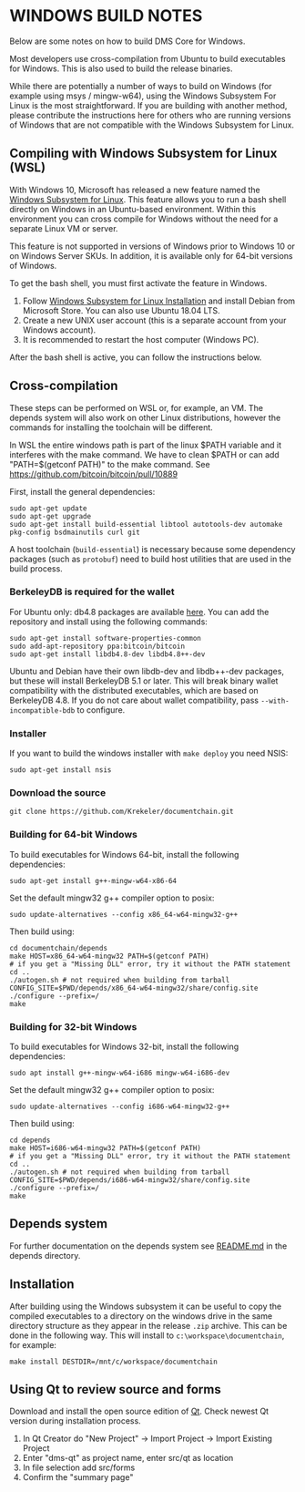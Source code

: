 WINDOWS BUILD NOTES
====================

Below are some notes on how to build DMS Core for Windows.

Most developers use cross-compilation from Ubuntu to build executables for
Windows. This is also used to build the release binaries.

While there are potentially a number of ways to build on Windows (for example using msys / mingw-w64),
using the Windows Subsystem For Linux is the most straightforward. If you are building with
another method, please contribute the instructions here for others who are running versions
of Windows that are not compatible with the Windows Subsystem for Linux.

Compiling with Windows Subsystem for Linux (WSL)
-------------------------------------------

With Windows 10, Microsoft has released a new feature named the [Windows
Subsystem for Linux](https://msdn.microsoft.com/commandline/wsl/about). This
feature allows you to run a bash shell directly on Windows in an Ubuntu-based
environment. Within this environment you can cross compile for Windows without
the need for a separate Linux VM or server.

This feature is not supported in versions of Windows prior to Windows 10 or on
Windows Server SKUs. In addition, it is available only for 64-bit versions of
Windows.

To get the bash shell, you must first activate the feature in Windows.

1. Follow [Windows Subsystem for Linux Installation](https://docs.microsoft.com/en-us/windows/wsl/install-win10)
   and install Debian from Microsoft Store.
   You can also use Ubuntu 18.04 LTS.
1. Create a new UNIX user account (this is a separate account from your Windows account).
1. It is recommended to restart the host computer (Windows PC).

After the bash shell is active, you can follow the instructions below.

Cross-compilation
-------------------

These steps can be performed on WSL or, for example, an VM. The depends system
will also work on other Linux distributions, however the commands for
installing the toolchain will be different.

In WSL the entire windows path is part of the linux $PATH variable and it interferes with the
make command. We have to clean $PATH or can add "PATH=$(getconf PATH)" to the make command.
See https://github.com/bitcoin/bitcoin/pull/10889

First, install the general dependencies:

    sudo apt-get update
    sudo apt-get upgrade
    sudo apt-get install build-essential libtool autotools-dev automake pkg-config bsdmainutils curl git

A host toolchain (`build-essential`) is necessary because some dependency
packages (such as `protobuf`) need to build host utilities that are used in the
build process.

### BerkeleyDB is required for the wallet

For Ubuntu only: db4.8 packages are available [here](https://launchpad.net/~bitcoin/+archive/bitcoin).
You can add the repository and install using the following commands:

    sudo apt-get install software-properties-common
    sudo add-apt-repository ppa:bitcoin/bitcoin
    sudo apt-get install libdb4.8-dev libdb4.8++-dev

Ubuntu and Debian have their own libdb-dev and libdb++-dev packages, but these will install
BerkeleyDB 5.1 or later. This will break binary wallet compatibility with the distributed executables, which
are based on BerkeleyDB 4.8. If you do not care about wallet compatibility,
pass `--with-incompatible-bdb` to configure.

### Installer

If you want to build the windows installer with `make deploy` you need NSIS:

    sudo apt-get install nsis

### Download the source

    git clone https://github.com/Krekeler/documentchain.git

### Building for 64-bit Windows

To build executables for Windows 64-bit, install the following dependencies:

    sudo apt-get install g++-mingw-w64-x86-64

Set the default mingw32 g++ compiler option to posix:

    sudo update-alternatives --config x86_64-w64-mingw32-g++
	
Then build using:

    cd documentchain/depends
    make HOST=x86_64-w64-mingw32 PATH=$(getconf PATH)
    # if you get a "Missing DLL" error, try it without the PATH statement
    cd ..
    ./autogen.sh # not required when building from tarball
    CONFIG_SITE=$PWD/depends/x86_64-w64-mingw32/share/config.site ./configure --prefix=/
    make

### Building for 32-bit Windows

To build executables for Windows 32-bit, install the following dependencies:

    sudo apt install g++-mingw-w64-i686 mingw-w64-i686-dev
	
Set the default mingw32 g++ compiler option to posix:

    sudo update-alternatives --config i686-w64-mingw32-g++

Then build using:

    cd depends
    make HOST=i686-w64-mingw32 PATH=$(getconf PATH)
    # if you get a "Missing DLL" error, try it without the PATH statement
    cd ..
    ./autogen.sh # not required when building from tarball
    CONFIG_SITE=$PWD/depends/i686-w64-mingw32/share/config.site ./configure --prefix=/
    make

## Depends system

For further documentation on the depends system see [README.md](../depends/README.md) in the depends directory.

Installation
-------------

After building using the Windows subsystem it can be useful to copy the compiled
executables to a directory on the windows drive in the same directory structure
as they appear in the release `.zip` archive. This can be done in the following
way. This will install to `c:\workspace\documentchain`, for example:

    make install DESTDIR=/mnt/c/workspace/documentchain

Using Qt to review source and forms
------------------------
Download and install the open source edition of [Qt](https://www.qt.io/download/).
Check newest Qt version during installation process.

1. In Qt Creator do "New Project" -> Import Project -> Import Existing Project
1. Enter "dms-qt" as project name, enter src/qt as location
1. In file selection add src/forms
1. Confirm the "summary page"
